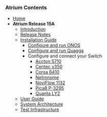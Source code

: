 ### Atrium Contents
* [Home](https://github.com/onfsdn/atrium-docs/wiki)
* **Atrium Release 15A**
    - [Introduction](https://github.com/onfsdn/atrium-docs/wiki/Introduction-(15A))
    - [Release Notes](https://github.com/onfsdn/atrium-docs/wiki/Release-Notes-15A)
    - [Installation Guide](https://github.com/onfsdn/atrium-docs/wiki/Installation-Guide-(15A))
        + [Configure and run ONOS](https://github.com/onfsdn/atrium-docs/wiki/Configure-and-run-ONOS-15A)
        + [Configure and run Quagga](https://github.com/onfsdn/atrium-docs/wiki/Configure-and-run-Quagga-15A)
        + Configure and connect your Switch
            - [Accton 5710](https://github.com/onfsdn/atrium-docs/wiki/Accton-Installation-15A)
            - [Centec v350](https://github.com/onfsdn/atrium-docs/wiki/Centec-Installation-15A)
            - [Corsa 6410](https://github.com/onfsdn/atrium-docs/wiki/Corsa-Installation-15A)
            - [Netronome](https://github.com/onfsdn/atrium-docs/wiki/Netronome-Installation-15A)
            - [NoviFlow 1132](https://github.com/onfsdn/atrium-docs/wiki/Noviflow-Installation-15A)
            - [Pica8 P-3295](https://github.com/onfsdn/atrium-docs/wiki/Pica8-Installation-15A)
            - [Quanta LY2](https://github.com/onfsdn/atrium-docs/wiki/Quanta-Installation-15A)
    - [User Guide](https://github.com/onfsdn/atrium-docs/wiki/User-Guide-15A)
    - [System Architecture](https://github.com/onfsdn/atrium-docs/wiki/System-Architecture-15A)
    - [Test Infrastructure](https://github.com/onfsdn/atrium-docs/wiki/Test-Infrastructure-15A)	